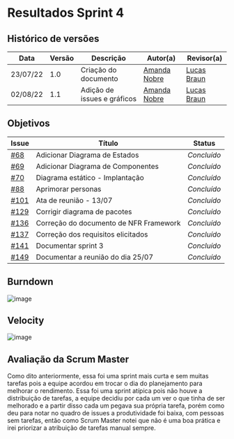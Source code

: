 # Resultados Sprint 4

## Histórico de versões

| Data     | Versão | Descrição                   | Autor(a)                                     | Revisor(a)                             |
| -------- | ------ | --------------------------- | -------------------------------------------- | -------------------------------------- |
| 23/07/22 | 1.0    | Criação do documento        | [Amanda Nobre](https://github.com/AmandaNbr) | [Lucas Braun](https://github.com/lbvx) |
| 02/08/22 | 1.1    | Adição de issues e gráficos | [Amanda Nobre](https://github.com/AmandaNbr) | [Lucas Braun](https://github.com/lbvx) |

## Objetivos

| Issue                                                                     | Título                                 | Status      |
| ------------------------------------------------------------------------- | -------------------------------------- | ----------- |
| [#68](https://github.com/UnBArqDsw2022-1/2022.1_G4_FluxoAgil/issues/68)   | Adicionar Diagrama de Estados          | _Concluído_ |
| [#69](https://github.com/UnBArqDsw2022-1/2022.1_G4_FluxoAgil/issues/69)   | Adicionar Diagrama de Componentes      | _Concluído_ |
| [#70](https://github.com/UnBArqDsw2022-1/2022.1_G4_FluxoAgil/issues/70)   | Diagrama estático - Implantação        | _Concluído_ |
| [#88](https://github.com/UnBArqDsw2022-1/2022.1_G4_FluxoAgil/issues/88)   | Aprimorar personas                     | _Concluído_ |
| [#101](https://github.com/UnBArqDsw2022-1/2022.1_G4_FluxoAgil/issues/101) | Ata de reunião - 13/07                 | _Concluído_ |
| [#129](https://github.com/UnBArqDsw2022-1/2022.1_G4_FluxoAgil/issues/129) | Corrigir diagrama de pacotes           | _Concluído_ |
| [#136](https://github.com/UnBArqDsw2022-1/2022.1_G4_FluxoAgil/issues/136) | Correção do documento de NFR Framework | _Concluído_ |
| [#137](https://github.com/UnBArqDsw2022-1/2022.1_G4_FluxoAgil/issues/137) | Correção dos requisitos elicitados     | _Concluído_ |
| [#141](https://github.com/UnBArqDsw2022-1/2022.1_G4_FluxoAgil/issues/141) | Documentar sprint 3                    | _Concluído_ |
| [#149](https://github.com/UnBArqDsw2022-1/2022.1_G4_FluxoAgil/issues/149) | Documentar a reunião do dia 25/07      | _Concluído_ |

<!-- ## Quadro de conhecimentos

![image](link)

## Squad Health Check

![image](link) -->

## Burndown

![image](https://user-images.githubusercontent.com/44625056/182442216-71177404-09a7-4c0b-8e99-33ea00e76011.png)

## Velocity 

![image](https://user-images.githubusercontent.com/44625056/182442267-38390876-a33d-4821-81ac-ea1f14b9d393.png)

## Avaliação da Scrum Master

Como dito anteriormente, essa foi uma sprint mais curta e sem muitas tarefas pois a equipe acordou em trocar o dia do planejamento para melhorar o rendimento. Essa foi uma sprint atípica pois não houve a distribuição de tarefas, a equipe decidiu por cada um ver o que tinha de ser melhorado e a partir disso cada um pegava sua própria tarefa, porém como deu para notar no quadro de issues a produtividade foi baixa, com pessoas sem tarefas, então como Scrum Master notei que não é uma boa prática e irei priorizar a atribuição de tarefas manual sempre.
